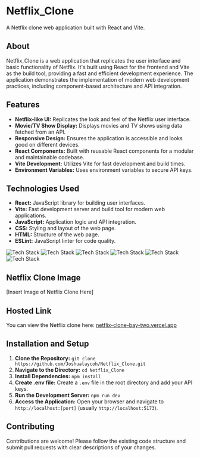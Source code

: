 # Netflix_Clone

A Netflix clone web application built with React and Vite.

## About

Netflix_Clone is a web application that replicates the user interface and basic functionality of Netflix. It's built using React for the frontend and Vite as the build tool, providing a fast and efficient development experience. The application demonstrates the implementation of modern web development practices, including component-based architecture and API integration.

## Features

-   **Netflix-like UI:** Replicates the look and feel of the Netflix user interface.
-   **Movie/TV Show Display:** Displays movies and TV shows using data fetched from an API.
-   **Responsive Design:** Ensures the application is accessible and looks good on different devices.
-   **React Components:** Built with reusable React components for a modular and maintainable codebase.
-   **Vite Development:** Utilizes Vite for fast development and build times.
-   **Environment Variables:** Uses environment variables to secure API keys.

## Technologies Used

-   **React:** JavaScript library for building user interfaces.
-   **Vite:** Fast development server and build tool for modern web applications.
-   **JavaScript:** Application logic and API integration.
-   **CSS:** Styling and layout of the web page.
-   **HTML:** Structure of the web page.
-   **ESLint:** JavaScript linter for code quality.

![Tech Stack](https://img.shields.io/badge/React-20232A?style=for-the-badge&logo=react&logoColor=61DAFB)
![Tech Stack](https://img.shields.io/badge/Vite-B73BFE?style=for-the-badge&logo=vite&logoColor=FFC62B)
![Tech Stack](https://img.shields.io/badge/JavaScript-F7DF1E?style=for-the-badge&logo=javascript&logoColor=black)
![Tech Stack](https://img.shields.io/badge/CSS-1572B6?style=for-the-badge&logo=css3&logoColor=white)
![Tech Stack](https://img.shields.io/badge/HTML-E34F26?style=for-the-badge&logo=html5&logoColor=white)
![Tech Stack](https://img.shields.io/badge/ESLint-4B32C3?style=for-the-badge&logo=eslint&logoColor=white)

## Netflix Clone Image

[Insert Image of Netflix Clone Here]

## Hosted Link

You can view the Netflix clone here: [netflix-clone-bay-two.vercel.app](https://netflix-clone-bay-two.vercel.app)

## Installation and Setup

1.  **Clone the Repository:** `git clone https://github.com/Joshualaycoh/Netflix_Clone.git`
2.  **Navigate to the Directory:** `cd Netflix_Clone`
3.  **Install Dependencies:** `npm install`
4.  **Create .env file:** Create a `.env` file in the root directory and add your API keys.
5.  **Run the Development Server:** `npm run dev`
6.  **Access the Application:** Open your browser and navigate to `http://localhost:[port]` (usually `http://localhost:5173`).

## Contributing

Contributions are welcome! Please follow the existing code structure and submit pull requests with clear descriptions of your changes.
